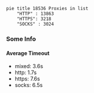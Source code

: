 
```mermaid
pie title 18536 Proxies in list
    "HTTP" : 13863
    "HTTPS": 3218
    "SOCKS" : 3024
```

### Some Info
#### Average Timeout

- mixed: 3.6s
- http: 1.7s
- https: 7.6s
- socks: 6.5s